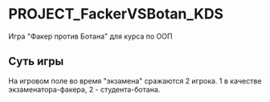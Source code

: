 # PROJECT_FackerVSBotan_KDS
Игра "Факер против Ботана" для курса по ООП

## Суть игры
На игровом поле во время "экзамена" сражаются 2 игрока. 1 в качестве экзаменатора-факера, 2 - студента-ботана.

